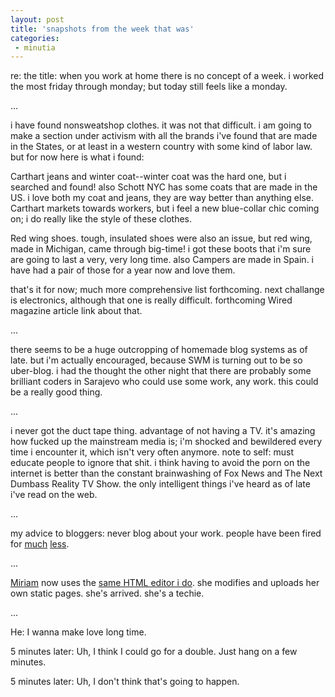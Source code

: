 ```yaml
---
layout: post
title: 'snapshots from the week that was'
categories:
 - minutia
---
```




re: the title: when you work at home there is no concept of a week. i worked the most friday through monday; but today still feels like a monday.



...



i have found nonsweatshop clothes. it was not that difficult. i am going to make a section under activism with all the brands i've found that are made in the States, or at least in a western country with some kind of labor law. but for now here is what i found: 



Carthart jeans and winter coat--winter coat was the hard one, but i searched and found! also Schott NYC has some coats that are made in the US. i love both my coat and jeans, they are way better than anything else. Carthart markets towards workers, but i feel a new blue-collar chic coming on; i do really like the style of these clothes.



Red wing shoes. tough, insulated shoes were also an issue, but red wing, made in Michigan, came through big-time! i got these boots that i'm sure are going to last a very, very long time. also Campers are made in Spain. i have had a pair of those for a year now and love them.



that's it for now; much more comprehensive list forthcoming. next challange is electronics, although that one is really difficult. forthcoming Wired magazine article link about that.



...



there seems to be a huge outcropping of homemade blog systems as of late. but i'm actually encouraged, because SWM is turning out to be so uber-blog. i had the thought the other night that there are probably some brilliant coders in Sarajevo who could use some work, any work. this could be a really good thing.



...



i never got the duct tape thing. advantage of not having a TV. it's amazing how fucked up the mainstream media is; i'm shocked and bewildered every time i encounter it, which isn't very often anymore. note to self: must educate people to ignore that shit. i think having to avoid the porn on the internet is better than the constant brainwashing of Fox News and The Next Dumbass Reality TV Show. the only intelligent things i've heard as of late i've read on the web.



...



my advice to bloggers: never blog about your work. people have been fired for <a href="http://diveintomark.org/archives/2001/10/09/now_extremely_available.html">much</a> <a href="http://dooce.com/mtarchives/02_26_2002.html">less</a>.



...



<a href="/miriam">Miriam</a> now uses the <a href="http://chami.com/html-kit/" title="HTML-kit rocks by the way--far and away the best">same HTML editor i do</a>. she modifies and uploads her own static pages. she's arrived. she's a techie.



...



He: I wanna make love long time.

5 minutes later: Uh, I think I could go for a double. Just hang on a few minutes.

5 minutes later: Uh, I don't think that's going to happen.